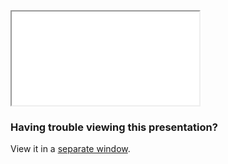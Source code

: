 <iframe class="tlu-iframe" src="/images/protocols/lightning/PITCHME.html"></iframe>

### Having trouble viewing this presentation?

View it in a [separate window](/images/protocols/lightning/PITCHME.html).
